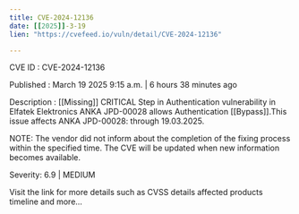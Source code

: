 ```yaml
---
title: CVE-2024-12136
date: [[2025]]-3-19
lien: "https://cvefeed.io/vuln/detail/CVE-2024-12136"

---
```


CVE ID : CVE-2024-12136

Published :  March 19
2025
9:15 a.m. | 6 hours
38 minutes ago

Description : [[Missing]] CRITICAL Step in Authentication vulnerability in Elfatek Elektronics ANKA JPD-00028 allows Authentication [[Bypass]].This issue affects ANKA JPD-00028: through 19.03.2025.

NOTE: The vendor did not inform about the completion of the fixing process within the specified time. The CVE will be updated when new information becomes available.

Severity: 6.9 | MEDIUM

Visit the link for more details
such as CVSS details
affected products
timeline
and more...
